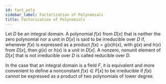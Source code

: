 ```yaml
---
id: fact_poly
sidebar_label: Factorization of Polynomials
title: Factorization of Polynomials
---
```


Let $D$ be an integral domain. A polynomial $f(x)$ from $D[x]$ that is
neither the zero polynomial nor a unit in $D[x]$ is said to be irreducible
over $D$ if, whenever $f(x)$ is expressed as a product $f(x) = g(x)h(x)$, with
$g(x)$ and $h(x)$ from $D[x]$, then $g(x)$ or $h(x)$ is a unit in $D[x]$. A nonzero,
nonunit element of $D[x]$ that is not irreducible over $D$ is called
reducible over $D$.


In the case that an integral domain is a field $F$, it is equivalent and more
convenient to define a nonconstant $f(x) \in F[x]$ to be irreducible if $f(x)$ cannot be expressed as a product of two polynomials of lower degree.



